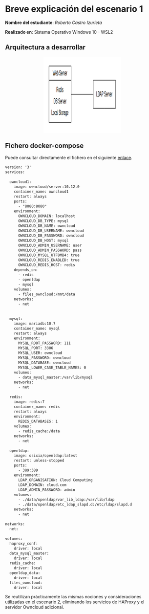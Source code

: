 # Breve explicación del escenario 1

**Nombre del estudiante**: *Roberto Castro Izurieta*

**Realizado en**: Sistema Operativo Windows 10 - WSL2

## Arquitectura a desarrollar

<p align='center'>
<img src="/imgs/ESC1.png" alt="logo" height="250" width=50% align='center'/>
</p>


## Fichero docker-compose

Puede consultar directamente el fichero en el siguiente [enlace](https://github.com/Roark98/CCPractica1/blob/main/Escenario1/docker-compose.yml).

```
version: '3'
services:

  owncloud1:
    image: owncloud/server:10.12.0
    container_name: owncloud1
    restart: always
    ports:
      - "8080:8080"
    environment:
      OWNCLOUD_DOMAIN: localhost 
      OWNCLOUD_DB_TYPE: mysql
      OWNCLOUD_DB_NAME: owncloud
      OWNCLOUD_DB_USERNAME: owncloud
      OWNCLOUD_DB_PASSWORD: owncloud
      OWNCLOUD_DB_HOST: mysql
      OWNCLOUD_ADMIN_USERNAME: user     
      OWNCLOUD_ADMIN_PASSWORD: pass  
      OWNCLOUD_MYSQL_UTF8MB4: true
      OWNCLOUD_REDIS_ENABLED: true
      OWNCLOUD_REDIS_HOST: redis
    depends_on:
      - redis
      - openldap
      - mysql
    volumes:
      - files_owncloud:/mnt/data
    networks:
      - net


  mysql:
    image: mariadb:10.7
    container_name: mysql
    restart: always
    environment:
      MYSQL_ROOT_PASSWORD: 111
      MYSQL_PORT: 3306
      MYSQL_USER: owncloud
      MYSQL_PASSWORD: owncloud
      MYSQL_DATABASE: owncloud
      MYSQL_LOWER_CASE_TABLE_NAMES: 0
    volumes:
      - data_mysql_master:/var/lib/mysql
    networks:
      - net

  redis:
    image: redis:7
    container_name: redis
    restart: always
    environment:
      REDIS_DATABASES: 1
    volumes:
      - redis_cache:/data
    networks:
      - net

  openldap:
    image: osixia/openldap:latest
    restart: unless-stopped
    ports:
      - 389:389
    environment:
      LDAP_ORGANISATION: Cloud Computing
      LDAP_DOMAIN: cloud.com 
      LDAP_ADMIN_PASSWORD: admin
    volumes:
      - ./data/openldap/var_lib_ldap:/var/lib/ldap
      - ./data/openldap/etc_ldap_slapd.d:/etc/ldap/slapd.d
    networks:
      - net

networks:
  net:

volumes:
  haproxy_conf:
    driver: local
  data_mysql_master:
    driver: local
  redis_cache:
    driver: local
  openldap_data:
    driver: local
  files_owncloud:
    driver: local 
```

Se reutilizan prácticamente las mismas nociones y consideraciones utilizadas en el escenario 2, eliminando los servicios de HAProxy y el servidor Owncloud adicional.
